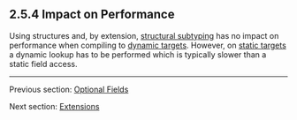 ## 2.5.4 Impact on Performance

Using structures and, by extension, [structural subtyping](type-system-structural-subtyping.md) has no impact on performance when compiling to [dynamic targets](dictionary.md#define-dynamic-target). However, on [static targets](dictionary.md#define-static-target) a dynamic lookup has to be performed which is typically slower than a static field access.

---

Previous section: [Optional Fields](types-structure-optional-fields.md)

Next section: [Extensions](types-structure-extensions.md)